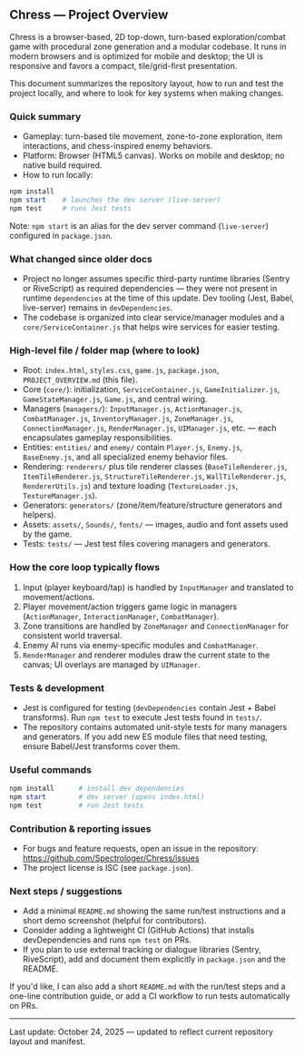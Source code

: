 ## Chress — Project Overview

Chress is a browser-based, 2D top-down, turn-based exploration/combat game with procedural zone generation and a modular codebase. It runs in modern browsers and is optimized for mobile and desktop; the UI is responsive and favors a compact, tile/grid-first presentation.

This document summarizes the repository layout, how to run and test the project locally, and where to look for key systems when making changes.

### Quick summary

- Gameplay: turn-based tile movement, zone-to-zone exploration, item interactions, and chess-inspired enemy behaviors.
- Platform: Browser (HTML5 canvas). Works on mobile and desktop; no native build required.
- How to run locally:

```powershell
npm install
npm start    # launches the dev server (live-server)
npm test     # runs Jest tests
```

Note: `npm start` is an alias for the dev server command (`live-server`) configured in `package.json`.

### What changed since older docs

- Project no longer assumes specific third-party runtime libraries (Sentry or RiveScript) as required dependencies — they were not present in runtime `dependencies` at the time of this update. Dev tooling (Jest, Babel, live-server) remains in `devDependencies`.
- The codebase is organized into clear service/manager modules and a `core/ServiceContainer.js` that helps wire services for easier testing.

### High-level file / folder map (where to look)

- Root: `index.html`, `styles.css`, `game.js`, `package.json`, `PROJECT_OVERVIEW.md` (this file).
- Core (`core/`): initialization, `ServiceContainer.js`, `GameInitializer.js`, `GameStateManager.js`, `Game.js`, and central wiring.
- Managers (`managers/`): `InputManager.js`, `ActionManager.js`, `CombatManager.js`, `InventoryManager.js`, `ZoneManager.js`, `ConnectionManager.js`, `RenderManager.js`, `UIManager.js`, etc. — each encapsulates gameplay responsibilities.
- Entities: `entities/` and `enemy/` contain `Player.js`, `Enemy.js`, `BaseEnemy.js`, and all specialized enemy behavior files.
- Rendering: `renderers/` plus tile renderer classes (`BaseTileRenderer.js`, `ItemTileRenderer.js`, `StructureTileRenderer.js`, `WallTileRenderer.js`, `RendererUtils.js`) and texture loading (`TextureLoader.js`, `TextureManager.js`).
- Generators: `generators/` (zone/item/feature/structure generators and helpers).
- Assets: `assets/`, `Sounds/`, `fonts/` — images, audio and font assets used by the game.
- Tests: `tests/` — Jest test files covering managers and generators.

### How the core loop typically flows

1. Input (player keyboard/tap) is handled by `InputManager` and translated to movement/actions.
2. Player movement/action triggers game logic in managers (`ActionManager`, `InteractionManager`, `CombatManager`).
3. Zone transitions are handled by `ZoneManager` and `ConnectionManager` for consistent world traversal.
4. Enemy AI runs via enemy-specific modules and `CombatManager`.
5. `RenderManager` and renderer modules draw the current state to the canvas; UI overlays are managed by `UIManager`.

### Tests & development

- Jest is configured for testing (`devDependencies` contain Jest + Babel transforms). Run `npm test` to execute Jest tests found in `tests/`.
- The repository contains automated unit-style tests for many managers and generators. If you add new ES module files that need testing, ensure Babel/Jest transforms cover them.

### Useful commands

```powershell
npm install      # install dev dependencies
npm start        # dev server (opens index.html)
npm test         # run Jest tests
```

### Contribution & reporting issues

- For bugs and feature requests, open an issue in the repository: https://github.com/Spectrologer/Chress/issues
- The project license is ISC (see `package.json`).

### Next steps / suggestions

- Add a minimal `README.md` showing the same run/test instructions and a short demo screenshot (helpful for contributors).
- Consider adding a lightweight CI (GitHub Actions) that installs devDependencies and runs `npm test` on PRs.
- If you plan to use external tracking or dialogue libraries (Sentry, RiveScript), add and document them explicitly in `package.json` and the README.

If you'd like, I can also add a short `README.md` with the run/test steps and a one-line contribution guide, or add a CI workflow to run tests automatically on PRs.

---

Last update: October 24, 2025 — updated to reflect current repository layout and manifest.
